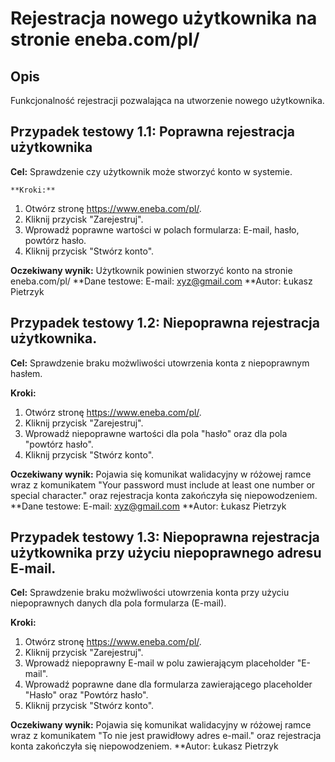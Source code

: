 # Rejestracja nowego użytkownika na stronie eneba.com/pl/

## Opis

Funkcjonalność rejestracji pozwalająca na utworzenie nowego użytkownika. 

## Przypadek testowy 1.1: Poprawna rejestracja użytkownika

**Cel:** Sprawdzenie czy użytkownik może stworzyć konto w systemie.


`**Kroki:**`
1. Otwórz stronę https://www.eneba.com/pl/.
2. Kliknij przycisk "Zarejestruj".
3. Wprowadź poprawne wartości w polach formularza: E-mail, hasło, powtórz hasło.
4. Kliknij przycisk "Stwórz konto". 

**Oczekiwany wynik:** Użytkownik powinien stworzyć konto na stronie eneba.com/pl/ 
**Dane testowe: E-mail: xyz@gmail.com
**Autor: Łukasz Pietrzyk

## Przypadek testowy 1.2: Niepoprawna rejestracja użytkownika.

**Cel:** Sprawdzenie braku możwliwości utowrzenia konta z niepoprawnym hasłem.


**Kroki:**
1. Otwórz stronę https://www.eneba.com/pl/.
2. Kliknij przycisk "Zarejestruj".
3. Wprowadź niepoprawne wartości dla pola "hasło" oraz dla pola "powtórz hasło".
4. Kliknij przycisk "Stwórz konto". 

**Oczekiwany wynik:** Pojawia się komunikat walidacyjny w różowej ramce wraz z komunikatem "Your password must include at least one number or special character." oraz rejestracja konta zakończyła się niepowodzeniem.
**Dane testowe: E-mail: xyz@gmail.com
**Autor: Łukasz Pietrzyk


## Przypadek testowy 1.3: Niepoprawna rejestracja użytkownika przy użyciu niepoprawnego adresu E-mail.

**Cel:** Sprawdzenie braku możwliwości utowrzenia konta przy użyciu niepoprawnych danych dla pola formularza (E-mail).

**Kroki:**
1. Otwórz stronę https://www.eneba.com/pl/.
2. Kliknij przycisk "Zarejestruj".
3. Wprowadź niepoprawny E-mail w polu zawierającym placeholder "E-mail".
4. Wprowadź poprawne dane dla formularza zawierającego  placeholder "Hasło" oraz "Powtórz hasło". 
5. Kliknij przycisk "Stwórz konto". 

**Oczekiwany wynik:** Pojawia się komunikat walidacyjny w różowej ramce wraz z komunikatem "To nie jest prawidłowy adres e-mail." oraz rejestracja konta zakończyła się niepowodzeniem. 
**Autor: Łukasz Pietrzyk
